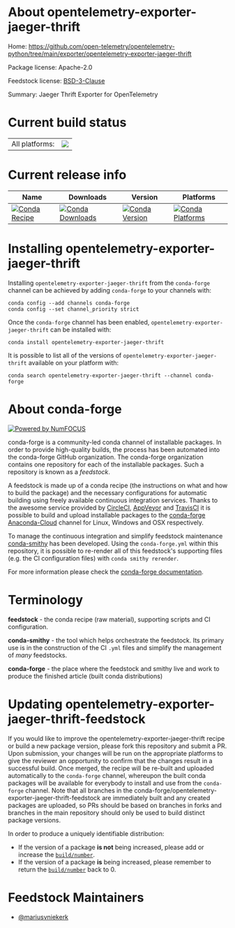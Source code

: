 About opentelemetry-exporter-jaeger-thrift
==========================================

Home: https://github.com/open-telemetry/opentelemetry-python/tree/main/exporter/opentelemetry-exporter-jaeger-thrift

Package license: Apache-2.0

Feedstock license: [BSD-3-Clause](https://github.com/conda-forge/opentelemetry-exporter-jaeger-thrift-feedstock/blob/master/LICENSE.txt)

Summary: Jaeger Thrift Exporter for OpenTelemetry

Current build status
====================


<table><tr><td>All platforms:</td>
    <td>
      <a href="https://dev.azure.com/conda-forge/feedstock-builds/_build/latest?definitionId=13846&branchName=master">
        <img src="https://dev.azure.com/conda-forge/feedstock-builds/_apis/build/status/opentelemetry-exporter-jaeger-thrift-feedstock?branchName=master">
      </a>
    </td>
  </tr>
</table>

Current release info
====================

| Name | Downloads | Version | Platforms |
| --- | --- | --- | --- |
| [![Conda Recipe](https://img.shields.io/badge/recipe-opentelemetry--exporter--jaeger--thrift-green.svg)](https://anaconda.org/conda-forge/opentelemetry-exporter-jaeger-thrift) | [![Conda Downloads](https://img.shields.io/conda/dn/conda-forge/opentelemetry-exporter-jaeger-thrift.svg)](https://anaconda.org/conda-forge/opentelemetry-exporter-jaeger-thrift) | [![Conda Version](https://img.shields.io/conda/vn/conda-forge/opentelemetry-exporter-jaeger-thrift.svg)](https://anaconda.org/conda-forge/opentelemetry-exporter-jaeger-thrift) | [![Conda Platforms](https://img.shields.io/conda/pn/conda-forge/opentelemetry-exporter-jaeger-thrift.svg)](https://anaconda.org/conda-forge/opentelemetry-exporter-jaeger-thrift) |

Installing opentelemetry-exporter-jaeger-thrift
===============================================

Installing `opentelemetry-exporter-jaeger-thrift` from the `conda-forge` channel can be achieved by adding `conda-forge` to your channels with:

```
conda config --add channels conda-forge
conda config --set channel_priority strict
```

Once the `conda-forge` channel has been enabled, `opentelemetry-exporter-jaeger-thrift` can be installed with:

```
conda install opentelemetry-exporter-jaeger-thrift
```

It is possible to list all of the versions of `opentelemetry-exporter-jaeger-thrift` available on your platform with:

```
conda search opentelemetry-exporter-jaeger-thrift --channel conda-forge
```


About conda-forge
=================

[![Powered by NumFOCUS](https://img.shields.io/badge/powered%20by-NumFOCUS-orange.svg?style=flat&colorA=E1523D&colorB=007D8A)](http://numfocus.org)

conda-forge is a community-led conda channel of installable packages.
In order to provide high-quality builds, the process has been automated into the
conda-forge GitHub organization. The conda-forge organization contains one repository
for each of the installable packages. Such a repository is known as a *feedstock*.

A feedstock is made up of a conda recipe (the instructions on what and how to build
the package) and the necessary configurations for automatic building using freely
available continuous integration services. Thanks to the awesome service provided by
[CircleCI](https://circleci.com/), [AppVeyor](https://www.appveyor.com/)
and [TravisCI](https://travis-ci.com/) it is possible to build and upload installable
packages to the [conda-forge](https://anaconda.org/conda-forge)
[Anaconda-Cloud](https://anaconda.org/) channel for Linux, Windows and OSX respectively.

To manage the continuous integration and simplify feedstock maintenance
[conda-smithy](https://github.com/conda-forge/conda-smithy) has been developed.
Using the ``conda-forge.yml`` within this repository, it is possible to re-render all of
this feedstock's supporting files (e.g. the CI configuration files) with ``conda smithy rerender``.

For more information please check the [conda-forge documentation](https://conda-forge.org/docs/).

Terminology
===========

**feedstock** - the conda recipe (raw material), supporting scripts and CI configuration.

**conda-smithy** - the tool which helps orchestrate the feedstock.
                   Its primary use is in the construction of the CI ``.yml`` files
                   and simplify the management of *many* feedstocks.

**conda-forge** - the place where the feedstock and smithy live and work to
                  produce the finished article (built conda distributions)


Updating opentelemetry-exporter-jaeger-thrift-feedstock
=======================================================

If you would like to improve the opentelemetry-exporter-jaeger-thrift recipe or build a new
package version, please fork this repository and submit a PR. Upon submission,
your changes will be run on the appropriate platforms to give the reviewer an
opportunity to confirm that the changes result in a successful build. Once
merged, the recipe will be re-built and uploaded automatically to the
`conda-forge` channel, whereupon the built conda packages will be available for
everybody to install and use from the `conda-forge` channel.
Note that all branches in the conda-forge/opentelemetry-exporter-jaeger-thrift-feedstock are
immediately built and any created packages are uploaded, so PRs should be based
on branches in forks and branches in the main repository should only be used to
build distinct package versions.

In order to produce a uniquely identifiable distribution:
 * If the version of a package **is not** being increased, please add or increase
   the [``build/number``](https://docs.conda.io/projects/conda-build/en/latest/resources/define-metadata.html#build-number-and-string).
 * If the version of a package **is** being increased, please remember to return
   the [``build/number``](https://docs.conda.io/projects/conda-build/en/latest/resources/define-metadata.html#build-number-and-string)
   back to 0.

Feedstock Maintainers
=====================

* [@mariusvniekerk](https://github.com/mariusvniekerk/)

